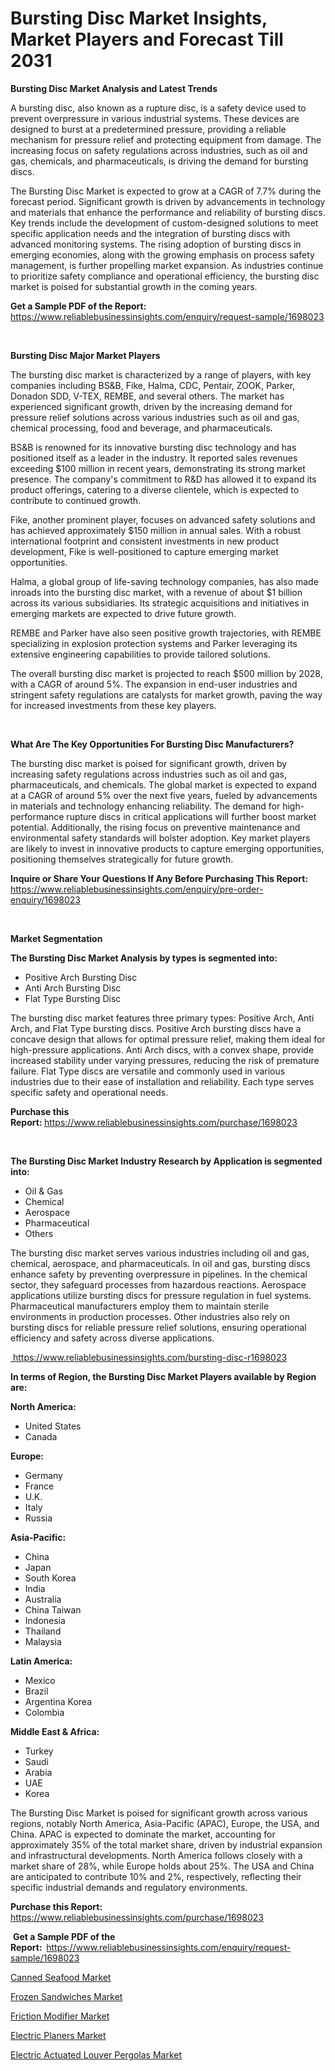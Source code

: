 <p><h1>Bursting Disc Market Insights, Market Players and Forecast Till 2031</h1></p><p><strong>Bursting Disc Market Analysis and Latest Trends</strong></p>
<p><p>A bursting disc, also known as a rupture disc, is a safety device used to prevent overpressure in various industrial systems. These devices are designed to burst at a predetermined pressure, providing a reliable mechanism for pressure relief and protecting equipment from damage. The increasing focus on safety regulations across industries, such as oil and gas, chemicals, and pharmaceuticals, is driving the demand for bursting discs.</p><p>The Bursting Disc Market is expected to grow at a CAGR of 7.7% during the forecast period. Significant growth is driven by advancements in technology and materials that enhance the performance and reliability of bursting discs. Key trends include the development of custom-designed solutions to meet specific application needs and the integration of bursting discs with advanced monitoring systems. The rising adoption of bursting discs in emerging economies, along with the growing emphasis on process safety management, is further propelling market expansion. As industries continue to prioritize safety compliance and operational efficiency, the bursting disc market is poised for substantial growth in the coming years.</p></p>
<p><strong>Get a Sample PDF of the Report:&nbsp;</strong> <a href="https://www.reliablebusinessinsights.com/enquiry/request-sample/1698023?utm_campaign=1113&utm_medium=2&utm_source=Github&utm_content=ia&utm_term=12122024&utm_id=bursting-disc">https://www.reliablebusinessinsights.com/enquiry/request-sample/1698023</a></p>
<p>&nbsp;</p>
<p><strong>Bursting Disc Major Market Players</strong></p>
<p><p>The bursting disc market is characterized by a range of players, with key companies including BS&B, Fike, Halma, CDC, Pentair, ZOOK, Parker, Donadon SDD, V-TEX, REMBE, and several others. The market has experienced significant growth, driven by the increasing demand for pressure relief solutions across various industries such as oil and gas, chemical processing, food and beverage, and pharmaceuticals.</p><p>BS&B is renowned for its innovative bursting disc technology and has positioned itself as a leader in the industry. It reported sales revenues exceeding $100 million in recent years, demonstrating its strong market presence. The company's commitment to R&D has allowed it to expand its product offerings, catering to a diverse clientele, which is expected to contribute to continued growth.</p><p>Fike, another prominent player, focuses on advanced safety solutions and has achieved approximately $150 million in annual sales. With a robust international footprint and consistent investments in new product development, Fike is well-positioned to capture emerging market opportunities.</p><p>Halma, a global group of life-saving technology companies, has also made inroads into the bursting disc market, with a revenue of about $1 billion across its various subsidiaries. Its strategic acquisitions and initiatives in emerging markets are expected to drive future growth.</p><p>REMBE and Parker have also seen positive growth trajectories, with REMBE specializing in explosion protection systems and Parker leveraging its extensive engineering capabilities to provide tailored solutions.</p><p>The overall bursting disc market is projected to reach $500 million by 2028, with a CAGR of around 5%. The expansion in end-user industries and stringent safety regulations are catalysts for market growth, paving the way for increased investments from these key players.</p></p>
<p>&nbsp;</p>
<p><strong>What Are The Key Opportunities For Bursting Disc Manufacturers?</strong></p>
<p><p>The bursting disc market is poised for significant growth, driven by increasing safety regulations across industries such as oil and gas, pharmaceuticals, and chemicals. The global market is expected to expand at a CAGR of around 5% over the next five years, fueled by advancements in materials and technology enhancing reliability. The demand for high-performance rupture discs in critical applications will further boost market potential. Additionally, the rising focus on preventive maintenance and environmental safety standards will bolster adoption. Key market players are likely to invest in innovative products to capture emerging opportunities, positioning themselves strategically for future growth.</p></p>
<p><strong>Inquire or Share Your Questions If Any Before Purchasing This Report:</strong> <a href="https://www.reliablebusinessinsights.com/enquiry/pre-order-enquiry/1698023?utm_campaign=1113&utm_medium=2&utm_source=Github&utm_content=ia&utm_term=12122024&utm_id=bursting-disc">https://www.reliablebusinessinsights.com/enquiry/pre-order-enquiry/1698023</a></p>
<p>&nbsp;</p>
<p><strong>Market Segmentation</strong></p>
<p><strong>The Bursting Disc Market Analysis by types is segmented into:</strong></p>
<p><ul><li>Positive Arch Bursting Disc</li><li>Anti Arch Bursting Disc</li><li>Flat Type Bursting Disc</li></ul></p>
<p><p>The bursting disc market features three primary types: Positive Arch, Anti Arch, and Flat Type bursting discs. Positive Arch bursting discs have a concave design that allows for optimal pressure relief, making them ideal for high-pressure applications. Anti Arch discs, with a convex shape, provide increased stability under varying pressures, reducing the risk of premature failure. Flat Type discs are versatile and commonly used in various industries due to their ease of installation and reliability. Each type serves specific safety and operational needs.</p></p>
<p><strong>Purchase this Report:&nbsp;</strong><a href="https://www.reliablebusinessinsights.com/purchase/1698023?utm_campaign=1113&utm_medium=2&utm_source=Github&utm_content=ia&utm_term=12122024&utm_id=bursting-disc">https://www.reliablebusinessinsights.com/purchase/1698023</a></p>
<p>&nbsp;</p>
<p><strong>The Bursting Disc Market Industry Research by Application is segmented into:</strong></p>
<p><ul><li>Oil & Gas</li><li>Chemical</li><li>Aerospace</li><li>Pharmaceutical</li><li>Others</li></ul></p>
<p><p>The bursting disc market serves various industries including oil and gas, chemical, aerospace, and pharmaceuticals. In oil and gas, bursting discs enhance safety by preventing overpressure in pipelines. In the chemical sector, they safeguard processes from hazardous reactions. Aerospace applications utilize bursting discs for pressure regulation in fuel systems. Pharmaceutical manufacturers employ them to maintain sterile environments in production processes. Other industries also rely on bursting discs for reliable pressure relief solutions, ensuring operational efficiency and safety across diverse applications.</p></p>
<p><a href="https://www.reliablebusinessinsights.com/bursting-disc-r1698023?utm_campaign=1113&utm_medium=2&utm_source=Github&utm_content=ia&utm_term=12122024&utm_id=bursting-disc">&nbsp;https://www.reliablebusinessinsights.com/bursting-disc-r1698023</a></p>
<p><strong>In terms of Region, the Bursting Disc Market Players available by Region are:</strong></p>
<p>
    <p> <strong> North America: </strong>
        <ul>
            <li>United States</li>
            <li>Canada</li>
        </ul>
        </p> 
    <p> <strong> Europe: </strong>
        <ul>
            <li>Germany</li>
            <li>France</li>
            <li>U.K.</li>
            <li>Italy</li>
            <li>Russia</li>
        </ul>
        </p> 
    <p> <strong> Asia-Pacific: </strong>
        <ul>
            <li>China</li>
            <li>Japan</li>
            <li>South Korea</li>
            <li>India</li>
            <li>Australia</li>
            <li>China Taiwan</li>
            <li>Indonesia</li>
            <li>Thailand</li>
            <li>Malaysia</li>
        </ul>
        </p> 
    <p> <strong> Latin America: </strong>
        <ul>
            <li>Mexico</li>
            <li>Brazil</li>
            <li>Argentina Korea</li>
            <li>Colombia</li>
        </ul>
        </p> 
    <p> <strong> Middle East & Africa: </strong>
        <ul>
            <li>Turkey</li>
            <li>Saudi</li>
            <li>Arabia</li>
            <li>UAE</li>
            <li>Korea</li>
        </ul>
    </p>
    </p>
<p><p>The Bursting Disc Market is poised for significant growth across various regions, notably North America, Asia-Pacific (APAC), Europe, the USA, and China. APAC is expected to dominate the market, accounting for approximately 35% of the total market share, driven by industrial expansion and infrastructural developments. North America follows closely with a market share of 28%, while Europe holds about 25%. The USA and China are anticipated to contribute 10% and 2%, respectively, reflecting their specific industrial demands and regulatory environments.</p></p>
<p><strong>Purchase this Report: </strong><a href="https://www.reliablebusinessinsights.com/purchase/1698023?utm_campaign=1113&utm_medium=2&utm_source=Github&utm_content=ia&utm_term=12122024&utm_id=bursting-disc">https://www.reliablebusinessinsights.com/purchase/1698023</a></p>
<p>&nbsp;<strong>Get a Sample PDF of the Report:&nbsp;&nbsp;</strong><a href="https://www.reliablebusinessinsights.com/enquiry/request-sample/1698023?utm_campaign=1113&utm_medium=2&utm_source=Github&utm_content=ia&utm_term=12122024&utm_id=bursting-disc">https://www.reliablebusinessinsights.com/enquiry/request-sample/1698023</a></p>
<p><strong></strong></p>
<p><p><a href="https://www.linkedin.com/pulse/c-glance-reports-anmec?utm_campaign=1113&utm_medium=2&utm_source=Github&utm_content=ia&utm_term=12122024&utm_id=bursting-disc">Canned Seafood Market</a></p><p><a href="https://www.linkedin.com/pulse/c-glance-reports-anmec?utm_campaign=1113&utm_medium=2&utm_source=Github&utm_content=ia&utm_term=12122024&utm_id=bursting-disc">Frozen Sandwiches Market</a></p><p><a href="https://www.linkedin.com/pulse/f-my-mkt-intel-xkfif?utm_campaign=1113&utm_medium=2&utm_source=Github&utm_content=ia&utm_term=12122024&utm_id=bursting-disc">Friction Modifier Market</a></p><p><a href="https://github.com/GenaGaines34/Market-Research-Report-List-1/blob/main/electric-planers-market.md?utm_campaign=1113&utm_medium=2&utm_source=Github&utm_content=ia&utm_term=12122024&utm_id=bursting-disc">Electric Planers Market</a></p><p><a href="https://github.com/seanmcma708/Market-Research-Report-List-1/blob/main/electric-actuated-louver-pergolas-market.md?utm_campaign=1113&utm_medium=2&utm_source=Github&utm_content=ia&utm_term=12122024&utm_id=bursting-disc">Electric Actuated Louver Pergolas Market</a></p></p>